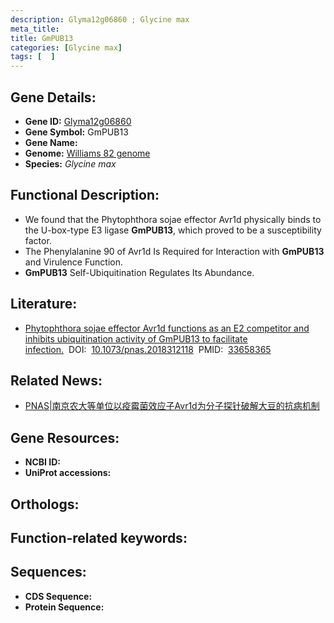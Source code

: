 ```yaml
---
description: Glyma12g06860 ; Glycine max
meta_title:
title: GmPUB13
categories: [Glycine max]
tags: [  ]
---
```


## Gene Details:
- **Gene ID:**	[Glyma12g06860]()
- **Gene Symbol:** GmPUB13
- **Gene Name:** 
- **Genome:** [Williams 82 genome]()
- **Species:** *Glycine max*

## Functional Description:
   - We found that the Phytophthora sojae effector Avr1d physically binds to the U-box-type E3 ligase **GmPUB13**, which proved to be a susceptibility factor.
   - The Phenylalanine 90 of Avr1d Is Required for Interaction with **GmPUB13** and Virulence Function.
   - **GmPUB13** Self-Ubiquitination Regulates Its Abundance.

## Literature:
   - [Phytophthora sojae effector Avr1d functions as an E2 competitor and inhibits ubiquitination activity of GmPUB13 to facilitate infection.]( https://www.pnas.org/doi/full/10.1073/pnas.2018312118#supplementary-materials)&nbsp;&nbsp;DOI:&nbsp;&nbsp;[10.1073/pnas.2018312118](https://www.pnas.org/doi/full/10.1073/pnas.2018312118#supplementary-materials)&nbsp;&nbsp;PMID:&nbsp;&nbsp;[33658365](https://pubmed.ncbi.nlm.nih.gov/33658365/)

## Related News:
   - [PNAS|南京农大等单位以疫霉菌效应子Avr1d为分子探针破解大豆的抗病机制](https://mp.weixin.qq.com/s?__biz=MzIyOTY2NDYyNQ==&mid=2247509514&idx=1&sn=05c9d8159d742bab622b5bfbd82739b8&chksm=e8bdd414dfca5d021e71da9990980f5dfbba52e9e1f47d94352e40206a2702a2c56ac535d6bb&scene=27#wechat_redirect)

## Gene Resources:
- **NCBI ID:** [](https://www.ncbi.nlm.nih.gov/gene/?term=)
- **UniProt accessions:** [](https://www.uniprot.org/uniprotkb//entry)

## Orthologs:

## Function-related keywords:


## Sequences:
- **CDS Sequence:**
- **Protein Sequence:**
